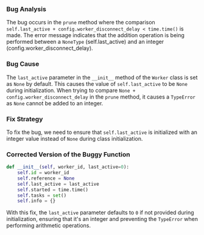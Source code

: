 ### Bug Analysis
The bug occurs in the `prune` method where the comparison `self.last_active + config.worker_disconnect_delay < time.time()` is made. The error message indicates that the addition operation is being performed between a `NoneType` (self.last_active) and an integer (config.worker_disconnect_delay).

### Bug Cause
The `last_active` parameter in the `__init__` method of the `Worker` class is set as `None` by default. This causes the value of `self.last_active` to be `None` during initialization. When trying to compare `None + config.worker_disconnect_delay` in the `prune` method, it causes a `TypeError` as `None` cannot be added to an integer.

### Fix Strategy
To fix the bug, we need to ensure that `self.last_active` is initialized with an integer value instead of `None` during class initialization.

### Corrected Version of the Buggy Function
```python
def __init__(self, worker_id, last_active=0):
    self.id = worker_id
    self.reference = None
    self.last_active = last_active
    self.started = time.time()
    self.tasks = set()
    self.info = {}
```

With this fix, the `last_active` parameter defaults to `0` if not provided during initialization, ensuring that it's an integer and preventing the `TypeError` when performing arithmetic operations.